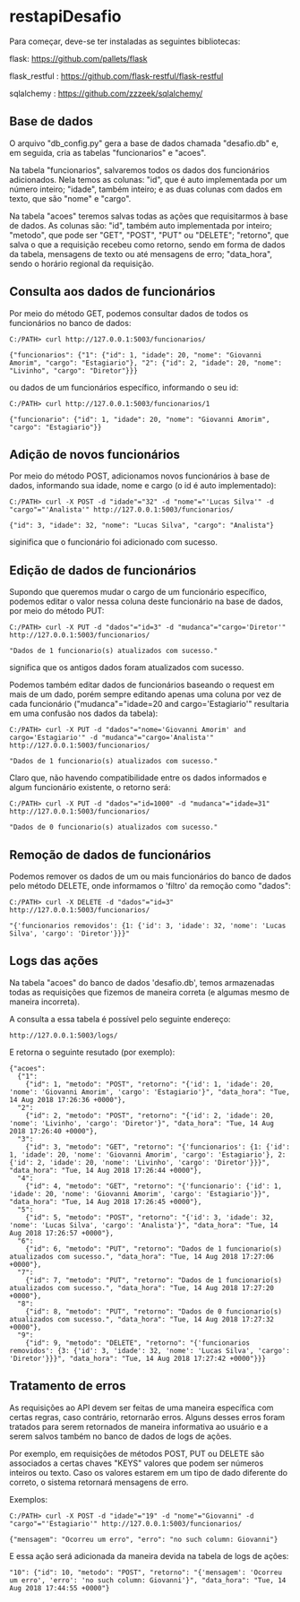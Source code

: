 # restapiDesafio

Para começar, deve-se ter instaladas as seguintes bibliotecas:

flask: https://github.com/pallets/flask

flask_restful : https://github.com/flask-restful/flask-restful

sqlalchemy : https://github.com/zzzeek/sqlalchemy/


## Base de dados

O arquivo "db_config.py" gera a base de dados chamada "desafio.db" e, em seguida, cria as tabelas "funcionarios" e "acoes".

Na tabela "funcionarios", salvaremos todos os dados dos funcionários adicionados.
Nela temos as colunas: 
  "id", que é auto implementada por um número inteiro;
  "idade", também inteiro;
  e as duas colunas com dados em texto, que são "nome" e "cargo".

Na tabela "acoes" teremos salvas todas as ações que requisitarmos à base de dados.
As colunas são: 
  "id", também auto implementada por inteiro; 
  "metodo", que pode ser "GET", "POST", "PUT" ou "DELETE";
  "retorno", que salva o que a requisição recebeu como retorno, sendo em forma de dados da tabela, mensagens de texto ou até mensagens de erro;
  "data_hora", sendo o horário regional da requisição.


## Consulta aos dados de funcionários

Por meio do método GET, podemos consultar dados de todos os funcionários no banco de dados:
    
    C:/PATH> curl http://127.0.0.1:5003/funcionarios/
    
    {"funcionarios": {"1": {"id": 1, "idade": 20, "nome": "Giovanni Amorim", "cargo": "Estagiario"}, "2": {"id": 2, "idade": 20, "nome": "Livinho", "cargo": "Diretor"}}}

ou dados de um funcionários específico, informando o seu id:

    C:/PATH> curl http://127.0.0.1:5003/funcionarios/1
    
    {"funcionario": {"id": 1, "idade": 20, "nome": "Giovanni Amorim", "cargo": "Estagiario"}}


## Adição de novos funcionários

Por meio do método POST, adicionamos novos funcionários à base de dados, informando sua idade, nome e cargo (o id é auto implementado):

    C:/PATH> curl -X POST -d "idade"="32" -d "nome"="'Lucas Silva'" -d "cargo"="'Analista'" http://127.0.0.1:5003/funcionarios/
    
    {"id": 3, "idade": 32, "nome": "Lucas Silva", "cargo": "Analista"}

siginifica que o funcionário foi adicionado com sucesso.
    
    
## Edição de dados de funcionários

Supondo que queremos mudar o cargo de um funcionário específico, podemos editar o valor nessa coluna deste funcionário na base de dados, por meio do método PUT:

    C:/PATH> curl -X PUT -d "dados"="id=3" -d "mudanca"="cargo='Diretor'" http://127.0.0.1:5003/funcionarios/
    
    "Dados de 1 funcionario(s) atualizados com sucesso."
    
significa que os antigos dados foram atualizados com sucesso.

Podemos também editar dados de funcionários baseando o request em mais de um dado, porém sempre editando apenas uma coluna por vez de cada funcionário ("mudanca"="idade=20 and cargo='Estagiario'" resultaria em uma confusão nos dados da tabela):

    C:/PATH> curl -X PUT -d "dados"="nome='Giovanni Amorim' and cargo='Estagiario'" -d "mudanca"="cargo='Analista'" http://127.0.0.1:5003/funcionarios/
    
    "Dados de 1 funcionario(s) atualizados com sucesso."
   
Claro que, não havendo compatibilidade entre os dados informados e algum funcionário existente, o retorno será:

    C:/PATH> curl -X PUT -d "dados"="id=1000" -d "mudanca"="idade=31" http://127.0.0.1:5003/funcionarios/
    
    "Dados de 0 funcionario(s) atualizados com sucesso."


## Remoção de dados de funcionários

Podemos remover os dados de um ou mais funcionários do banco de dados pelo método DELETE, onde informamos o 'filtro' da remoção como "dados":

    C:/PATH> curl -X DELETE -d "dados"="id=3" http://127.0.0.1:5003/funcionarios/

    "{'funcionarios removidos': {1: {'id': 3, 'idade': 32, 'nome': 'Lucas Silva', 'cargo': 'Diretor'}}}"


## Logs das ações

Na tabela "acoes" do banco de dados 'desafio.db', temos armazenadas todas as requisições que fizemos de maneira correta (e algumas mesmo de maneira incorreta).

A consulta a essa tabela é possível pelo seguinte endereço: 
    
    http://127.0.0.1:5003/logs/
    
E retorna o seguinte resutado (por exemplo):    

    {"acoes": 
      {"1": 
        {"id": 1, "metodo": "POST", "retorno": "{'id': 1, 'idade': 20, 'nome': 'Giovanni Amorim', 'cargo': 'Estagiario'}", "data_hora": "Tue, 14 Aug 2018 17:26:36 +0000"}, 
      "2":
        {"id": 2, "metodo": "POST", "retorno": "{'id': 2, 'idade': 20, 'nome': 'Livinho', 'cargo': 'Diretor'}", "data_hora": "Tue, 14 Aug 2018 17:26:40 +0000"}, 
      "3": 
        {"id": 3, "metodo": "GET", "retorno": "{'funcionarios': {1: {'id': 1, 'idade': 20, 'nome': 'Giovanni Amorim', 'cargo': 'Estagiario'}, 2: {'id': 2, 'idade': 20, 'nome': 'Livinho', 'cargo': 'Diretor'}}}", "data_hora": "Tue, 14 Aug 2018 17:26:44 +0000"},
      "4":
        {"id": 4, "metodo": "GET", "retorno": "{'funcionario': {'id': 1, 'idade': 20, 'nome': 'Giovanni Amorim', 'cargo': 'Estagiario'}}", "data_hora": "Tue, 14 Aug 2018 17:26:45 +0000"}, 
      "5":
        {"id": 5, "metodo": "POST", "retorno": "{'id': 3, 'idade': 32, 'nome': 'Lucas Silva', 'cargo': 'Analista'}", "data_hora": "Tue, 14 Aug 2018 17:26:57 +0000"},
      "6":
        {"id": 6, "metodo": "PUT", "retorno": "Dados de 1 funcionario(s) atualizados com sucesso.", "data_hora": "Tue, 14 Aug 2018 17:27:06 +0000"}, 
      "7":
        {"id": 7, "metodo": "PUT", "retorno": "Dados de 1 funcionario(s) atualizados com sucesso.", "data_hora": "Tue, 14 Aug 2018 17:27:20 +0000"},
      "8":
        {"id": 8, "metodo": "PUT", "retorno": "Dados de 0 funcionario(s) atualizados com sucesso.", "data_hora": "Tue, 14 Aug 2018 17:27:32 +0000"}, 
      "9":
        {"id": 9, "metodo": "DELETE", "retorno": "{'funcionarios removidos': {3: {'id': 3, 'idade': 32, 'nome': 'Lucas Silva', 'cargo': 'Diretor'}}}", "data_hora": "Tue, 14 Aug 2018 17:27:42 +0000"}}}


## Tratamento de erros

As requisições ao API devem ser feitas de uma maneira específica com certas regras, caso contrário, retornarão erros. Alguns desses erros foram tratados para serem retornados de maneira informativa ao usuário e a serem salvos também no banco de dados de logs de ações.

Por exemplo, em requisições de métodos POST, PUT ou DELETE são associados a certas chaves "KEYS" valores que podem ser números inteiros ou texto. Caso os valores estarem em um tipo de dado diferente do correto, o sistema retornará mensagens de erro.

Exemplos:

    C:/PATH> curl -X POST -d "idade"="19" -d "nome"="Giovanni" -d "cargo"="'Estagiario'" http://127.0.0.1:5003/funcionarios/
    
    {"mensagem": "Ocorreu um erro", "erro": "no such column: Giovanni"}

E essa ação será adicionada da maneira devida na tabela de logs de ações:

    "10": {"id": 10, "metodo": "POST", "retorno": "{'mensagem': 'Ocorreu um erro', 'erro': 'no such column: Giovanni'}", "data_hora": "Tue, 14 Aug 2018 17:44:55 +0000"}
